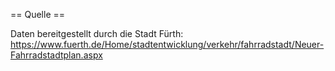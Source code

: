 == Quelle ==

Daten bereitgestellt durch die Stadt Fürth:
https://www.fuerth.de/Home/stadtentwicklung/verkehr/fahrradstadt/Neuer-Fahrradstadtplan.aspx
